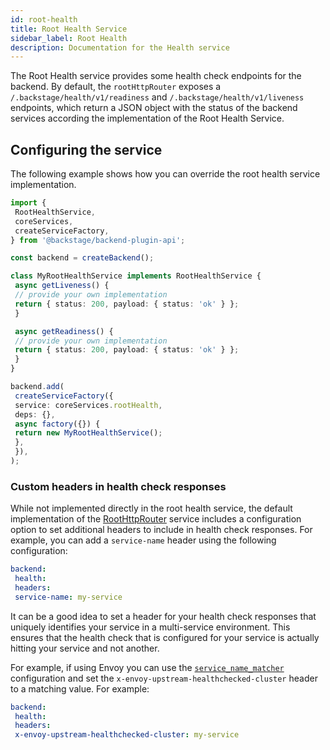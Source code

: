 ```yaml
---
id: root-health
title: Root Health Service
sidebar_label: Root Health
description: Documentation for the Health service
---
```


The Root Health service provides some health check endpoints for the backend. By default, the `rootHttpRouter` exposes a `/.backstage/health/v1/readiness` and `/.backstage/health/v1/liveness` endpoints, which return a JSON object with the status of the backend services according the implementation of the Root Health Service.

## Configuring the service

The following example shows how you can override the root health service implementation.

```ts
import {
 RootHealthService,
 coreServices,
 createServiceFactory,
} from '@backstage/backend-plugin-api';

const backend = createBackend();

class MyRootHealthService implements RootHealthService {
 async getLiveness() {
 // provide your own implementation
 return { status: 200, payload: { status: 'ok' } };
 }

 async getReadiness() {
 // provide your own implementation
 return { status: 200, payload: { status: 'ok' } };
 }
}

backend.add(
 createServiceFactory({
 service: coreServices.rootHealth,
 deps: {},
 async factory({}) {
 return new MyRootHealthService();
 },
 }),
);
```

### Custom headers in health check responses

While not implemented directly in the root health service, the default implementation of the [RootHttpRouter](./root-http-router.md) service includes a configuration option to set additional headers to include in health check responses. For example, you can add a `service-name` header using the following configuration:

```yaml
backend:
 health:
 headers:
 service-name: my-service
```

It can be a good idea to set a header for your health check responses that
uniquely identifies your service in a multi-service environment. This ensures
that the health check that is configured for your service is actually hitting
your service and not another.

For example, if using Envoy you can use the [`service_name_matcher`](https://www.envoyproxy.io/docs/envoy/latest/intro/arch_overview/upstream/health_checking#health-check-identity) configuration and
set the `x-envoy-upstream-healthchecked-cluster` header to a matching value. For example:

```yaml
backend:
 health:
 headers:
 x-envoy-upstream-healthchecked-cluster: my-service
```

